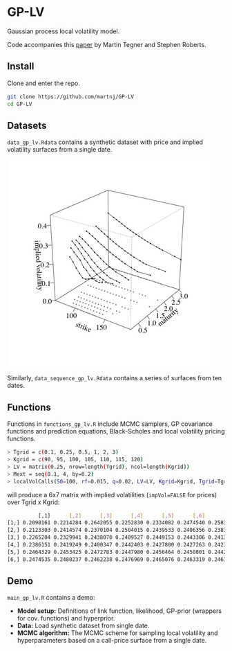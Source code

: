 # GP-LV
Gaussian process local volatility model.

Code accompanies this [paper](https://arxiv.org/abs/1901.06021) by Martin Tegner and Stephen Roberts.

## Install

Clone and enter the repo.

```bash
git clone https://github.com/martnj/GP-LV
cd GP-LV
```

## Datasets

`data_gp_lv.Rdata` contains a synthetic dataset with price and implied volatility surfaces from a single date. 

![fig1](fig1.png)

Similarly, `data_sequence_gp_lv.Rdata` contains a series of surfaces from ten dates.

## Functions

Functions in `functions_gp_lv.R` include MCMC samplers, GP covariance functions and prediction equations, Black-Scholes and local volatility pricing functions.

```bash
> Tgrid = c(0.1, 0.25, 0.5, 1, 2, 3)
> Kgrid = c(90, 95, 100, 105, 110, 115, 120)
> LV = matrix(0.25, nrow=length(Tgrid), ncol=length(Kgrid))
> Mext = seq(0.1, 4, by=0.2)
> localVolCalls(S0=100, rf=0.015, q=0.02, LV=LV, Kgrid=Kgrid, Tgrid=Tgrid, KflatExt=100*Mext, impVol=TRUE)
```
will produce a 6x7 matrix with implied volatilities (`impVol=FALSE` for prices) over Tgrid x Kgrid:

```bash
          [,1]      [,2]      [,3]      [,4]      [,5]      [,6]      [,7]
[1,] 0.2098161 0.2214284 0.2642055 0.2252830 0.2334082 0.2474540 0.2583035
[2,] 0.2123303 0.2414574 0.2370104 0.2504015 0.2439533 0.2406356 0.2383015
[3,] 0.2265204 0.2329941 0.2438070 0.2409527 0.2449153 0.2443306 0.2413687
[4,] 0.2386151 0.2419249 0.2400347 0.2442403 0.2427800 0.2427263 0.2423808
[5,] 0.2464329 0.2453425 0.2472783 0.2447980 0.2456464 0.2450801 0.2442844
[6,] 0.2474535 0.2480237 0.2462238 0.2476969 0.2465076 0.2463319 0.2461990
```

## Demo

`main_gp_lv.R` contains a demo:

* **Model setup:** Definitions of link function, likelihood, GP-prior (wrappers for cov. functions) and hyperprior.
* **Data:** Load synthetic dataset from single date.
* **MCMC algorithm:** The MCMC scheme for sampling local volatility and hyperparameters based on a call-price surface from a single date.

